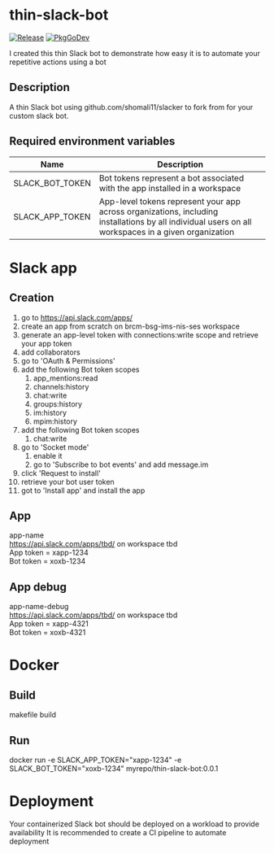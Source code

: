 # thin-slack-bot

[![Release](https://img.shields.io/github/release/orensho/thin-slack-bot/all.svg)](https://github.com/orensho/thin-slack-bot/latest)
[![PkgGoDev](https://pkg.go.dev/badge/orensho/thin-slack-bot/)](https://github.com/orensho/thin-slack-bot/)

I created this thin Slack bot to demonstrate how easy it is to automate your repetitive actions using a bot

## Description

A thin Slack bot using github.com/shomali11/slacker to fork from for your custom slack bot.

## Required environment variables

| Name                     | Description                                                                                                                                         |
|--------------------------|-----------------------------------------------------------------------------------------------------------------------------------------------------|
| SLACK_BOT_TOKEN          | Bot tokens represent a bot associated with the app installed in a workspace                                                                         |
| SLACK_APP_TOKEN          | App-level tokens represent your app across organizations, including installations by all individual users on all workspaces in a given organization | |

# Slack app

## Creation

1. go to https://api.slack.com/apps/
2. create an app from scratch on brcm-bsg-ims-nis-ses workspace
3. generate an app-level token with  connections:write scope and retrieve your app token
4. add collaborators
5. go to 'OAuth & Permissions'
6. add the following Bot token scopes 
   1. app_mentions:read
   2. channels:history 
   3. chat:write 
   4. groups:history 
   5. im:history 
   6. mpim:history
7. add the following Bot token scopes
   1. chat:write
8. go to 'Socket mode'
   1. enable it
   2. go to  'Subscribe to bot events' and add message.im
10. click 'Request to install'
12. retrieve your bot user token
13. got to 'Install app' and install the app

## App
app-name<br />
https://api.slack.com/apps/tbd/ on workspace tbd<br />
App token = xapp-1234<br />
Bot token = xoxb-1234

## App debug
app-name-debug<br />
https://api.slack.com/apps/tbd/ on workspace tbd<br />
App token = xapp-4321<br />
Bot token = xoxb-4321

# Docker 

## Build

makefile build

## Run

docker run -e SLACK_APP_TOKEN="xapp-1234" -e SLACK_BOT_TOKEN="xoxb-1234" myrepo/thin-slack-bot:0.0.1

# Deployment

Your containerized Slack bot should be deployed on a workload to provide availability
It is recommended to create a CI pipeline to automate deployment 


